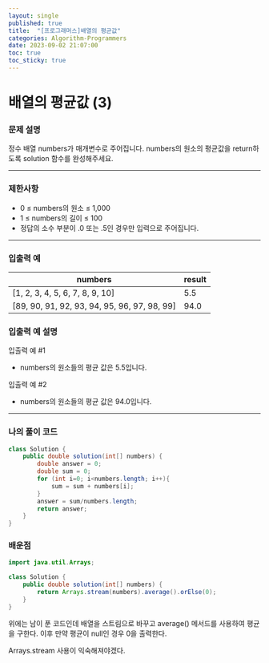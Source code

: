 ```yaml
---
layout: single
published: true
title:  "[프로그래머스]배열의 평균값"
categories: Algorithm-Programmers
date: 2023-09-02 21:07:00
toc: true
toc_sticky: true
---
```


# 배열의 평균값 (3)

### 문제 설명
정수 배열 numbers가 매개변수로 주어집니다. numbers의 원소의 평균값을 return하도록 solution 함수를 완성해주세요.

----------------

### 제한사항

* 0 ≤ numbers의 원소 ≤ 1,000
* 1 ≤ numbers의 길이 ≤ 100
* 정답의 소수 부분이 .0 또는 .5인 경우만 입력으로 주어집니다.


----------------

### 입출력 예

|numbers    |result|
|---|---|
|[1, 2, 3, 4, 5, 6, 7, 8, 9, 10]    |   5.5|
|[89, 90, 91, 92, 93, 94, 95, 96, 97, 98, 99]	|94.0|


### 입출력 예 설명

입출력 예 #1
* numbers의 원소들의 평균 값은 5.5입니다.
  
입출력 예 #2
* numbers의 원소들의 평균 값은 94.0입니다.




----------------

### 나의 풀이 코드

```java
class Solution {
    public double solution(int[] numbers) {
        double answer = 0;
        double sum = 0;
        for (int i=0; i<numbers.length; i++){
            sum = sum + numbers[i];
        }
        answer = sum/numbers.length;
        return answer;
    }
}
```
<p>

</p>



### 배운점

```java
import java.util.Arrays;

class Solution {
    public double solution(int[] numbers) {
        return Arrays.stream(numbers).average().orElse(0);
    }
}
```
<p>
위에는 남이 푼 코드인데 배열을 스트림으로 바꾸고 average() 메서드를 사용하여 평균을 구한다. 이후 만약 평균이 null인 경우 0을 출력한다.
</p>

<p>
Arrays.stream 사용이 익숙해져야겠다. 
</p>

